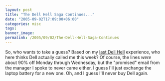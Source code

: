 ```yaml
---
layout: post
title: "The Dell Hell Saga Continues..."
date: "2005-09-02T17:09:00+06:00"
categories: misc 
tags: 
banner_image: 
permalink: /2005/09/02/The-Dell-Hell-Saga-Continues
---
```


So, who wants to take a guess? Based on my <a href="http://ray.camdenfamily.com/index.cfm/2005/8/26/More-Dell-Hell">last Dell Hell</a> experience, who here thinks Dell actually called me this week? Of course, the lines <i>were</i> about 90% off Monday through Wednesday, but the "promised" email from the manager I spoke to never came either. I guess I'll just exchange the laptop battery for a new one. Oh, and I guess I'll never buy Dell again.